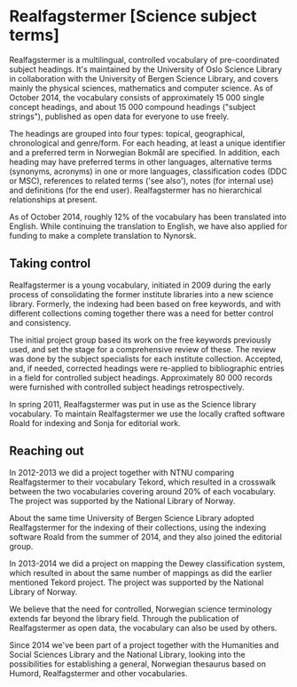 # Realfagstermer [Science subject terms]

Realfagstermer is a multilingual, controlled vocabulary of pre-coordinated subject headings. It's maintained by the University of Oslo Science Library in collaboration with the University of Bergen Science Library, and covers mainly the physical sciences, mathematics and computer science. As of October 2014, the vocabulary consists of approximately 15 000 single concept headings, and about 15 000 compound headings ("subject strings"), published as open data for everyone to use freely.

The headings are grouped into four types: topical, geographical, chronological and genre/form. For each heading, at least a unique identifier and a preferred term in Norwegian Bokmål are specified. In addition, each heading may have preferred terms in other languages, alternative terms (synonyms, acronyms) in one or more languages, classification codes (DDC or MSC), references to related terms ('see also'), notes (for internal use) and definitions (for the end user). Realfagstermer has no hierarchical relationships at present.

As of October 2014, roughly 12% of the vocabulary has been translated into English. While continuing the translation to English, we have also applied for funding to make a complete translation to Nynorsk.

## Taking control

Realfagstermer is a young vocabulary, initiated in 2009 during the early process of consolidating the former institute libraries into a new science library. Formerly, the indexing had been based on free keywords, and with different collections coming together there was a need for better control and consistency.

The initial project group based its work on the free keywords previously used, and set the stage for a comprehensive review of these. The review was done by the subject specialists for each institute collection. Accepted, and, if needed, corrected headings were re-applied to bibliographic entries in a field for controlled subject headings. Approximately 80 000 records were furnished with controlled subject headings retrospectively.

In spring 2011, Realfagstermer was put in use as the Science library vocabulary. To maintain Realfagstermer we use the locally crafted software Roald for indexing and Sonja for editorial work.

## Reaching out

In 2012-2013 we did a project together with NTNU comparing Realfagstermer to their vocabulary Tekord, which resulted in a crosswalk between the two vocabularies covering around 20% of each vocabulary. The project was supported by the National Library of Norway.

About the same time University of Bergen Science Library adopted Realfagstermer for the indexing of their collections, using the indexing software Roald from the summer of 2014, and they also joined the editorial group.

In 2013-2014 we did a project on mapping the Dewey classification system, which resulted in about the same number of mappings as did the earlier mentioned Tekord project. The project was supported by the National Library of Norway.

We believe that the need for controlled, Norwegian science terminology extends far beyond the library field. Through the publication of Realfagstermer as open data, the vocabulary can also be used by others.

Since 2014 we've been part of a project together with the Humanities and Social Sciences Library and the National Library, looking into the possibilities for establishing a general, Norwegian thesaurus based on Humord, Realfagstermer and other vocabularies.
